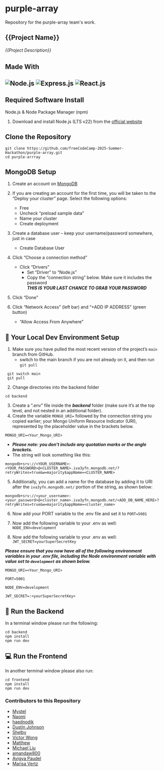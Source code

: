 # purple-array

Repository for the purple-array team's work.

## {{Project Name}}

###### {{Project Description}}

## Made With

## ![Node.js](https://nodejs.org/static/images/favicons/favicon.png) ![Express.js](https://expressjs.com/images/favicon.png) ![React.js](https://react.dev/favicon-32x32.png)

## Required Software Install

Node.js & Node Package Manager (npm)

1. Download and install Node.js (LTS v22) from the [official website](https://nodejs.org/en/download)

## Clone the Repository

```
git clone https://github.com/freeCodeCamp-2025-Summer-Hackathon/purple-array.git
cd purple-arrray
```

## MongoDB Setup

1.  Create an account on [MongoDB](https://www.mongodb.com/cloud/atlas/register)
2.  If you are creating an account for the first time, you will be taken to the “Deploy your cluster” page. Select the following options:

    - Free
    - Uncheck “preload sample data”
    - Name your cluster
    - Create deployment

3.  Create a database user – keep your username/password somewhere, just in case

    - Create Database User

4.  Click “Choose a connection method”

    - Click “Drivers”
      - Set “Driver” to “Node.js”
      - Copy the “connection string” below. Make sure it includes the password <br>
        **_THIS IS YOUR LAST CHANCE TO GRAB YOUR PASSWORD_**

5.  Click “Done”
6.  Click “Network Access” (left bar) and “+ADD IP ADDRESS” (green button)

    - “Allow Access From Anywhere”

## 🧪 Your Local Dev Environment Setup

1.  Make sure you have pulled the most recent version of the project’s `main` branch from GitHub.
    - switch to the main branch if you are not already on it, and then run `git pull`

```
 git switch main
 git pull
```

2. Change directories into the backend folder

```
cd backend
```

3. Create a “.env” file inside the **_backend_** folder (make sure it’s at the top level, and not nested in an additional folder).
4. Create the variable `MONGO_URI=` followed by the connection string you copied earlier; your Mongo Uniform Resource Indicator (URI), represented by the placeholder value in the brackets below.

```
MONGO_URI=<Your_Mongo_URI>
```

- **_Please note: you don't include any quotation marks or the angle brackets._**
- The string will look something like this:

```
mongodb+srv://<YOUR_USERNAME>:<YOUR_PASSWORD>@<CLUSTER_NAME>.iva3yfn.mongodb.net/?retryWrites=true&w=majority$appName=<CLUSTER_NAME>
```

5. Additionally, you can add a name for the database by adding it to URI after the `iva3yfn.mongodb.net/` portion of the string, as shown below:

```
mongodb+srv://<your_username>:<your_password>@<cluster_name>.iva3yfn.mongodb.net/<ADD_DB_NAME_HERE>?retryWrites=true&w=majority$appName=<cluster_name>
```

6. Now add your PORT variable to the .env file and set it to `PORT=5001`

7. Now add the following variable to your .env as well: `NODE_ENV=development`

8. Now add the following variable to your .env as well: `JWT_SECRET=yourSuperSecretKey`

**_Please ensure that you now have all of the following environment variables in your .env file, including the Node environment variable with value set to `development` as shown below._**

```
MONGO_URI=<Your_Mongo_URI>

PORT=5001

NODE_ENV=development

JWT_SECRET=:<yourSuperSecretKey>
```

## 🔧 Run the Backend

In a terminal window please run the following:

```
cd backend
npm install
npm run dev
```

## 💻 Run the Frontend

In another terminal window please also run:

```
cd frontend
npm install
npm run dev
```

### Contributors to this Repository

- [Mystel](https://github.com/Mystel)
- [Naomi](https://github.com/naomi-lgbt)
- [haednodik](https://github.com/haednodik)
- [Dustin Johnson](https://github.com/D-Johnson89)
- [Shelby](https://github.com/notsprinkles)
- [Victor Wong](https://github.com/VictorWong123)
- [Matthew](https://github.com/imattking)
- [Michael Liu](https://github.com/mrl588)
- [amandaw800](https://github.com/amandaw800)
- [Avigya Paudel](https://github.com/Avi161)
- [Marisa Vertz](https://github.com/MarisaVertz)
